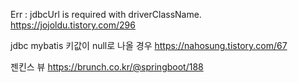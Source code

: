 Err : jdbcUrl is required with driverClassName.
https://jojoldu.tistory.com/296

jdbc mybatis 키값이 null로 나올 경우
https://nahosung.tistory.com/67

젠킨스 뷰
https://brunch.co.kr/@springboot/188
